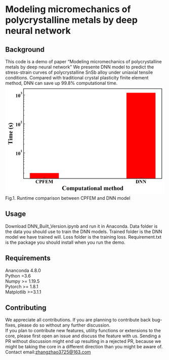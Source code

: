 # Modeling micromechanics of polycrystalline metals by deep neural network
## Background
This code is a demo of paper “Modeling micromechanics of polycrystalline metals by deep neural network”
We presente DNN model to predict the stress-strain curves of polycrystalline SnSb alloy under uniaxial tensile conditions. Compared with traditional crystal plasticity finite element method, DNN can save up 99.8% computational time. <br />
 ![image](https://github.com/zhangzhao2014/CPFEM_DNN/blob/main/images/Runtime_comparison.png)<br />
Fig.1. Runtime comparison between CPFEM and DNN model
## Usage
Download DNN_Built_Version.ipynb and run it in Anaconda.
Data folder is the data you should use to train the DNN models.
Trained folder is the DNN model we have trained will.
Loss folder is the training loss.
Requirement.txt is the package you should install when you run the demo.  
## Requirements
Ananconda    4.8.0 <br />
Python	      =3.6<br />
Numpy	       >= 1.19.5<br />
Pytorch	     >= 1.8.1<br />
Matplotlib	  >=3.1.1<br />
## Contributing
We appreciate all contributions. If you are planning to contribute back bug-fixes, please do so without any further discussion.<br />
If you plan to contribute new features, utility functions or extensions to the core, please first open an issue and discuss the feature with us. Sending a PR without discussion might end up resulting in a rejected PR, because we might be taking the core in a different direction than you might be aware of. <br />
Contact email:zhangzhao3725@163.com 

